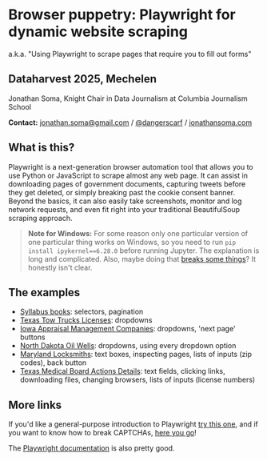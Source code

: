 # Browser puppetry: Playwright for dynamic website scraping

a.k.a. "Using Playwright to scrape pages that require you to fill out forms"

## Dataharvest 2025, Mechelen

Jonathan Soma, Knight Chair in Data Journalism at Columbia Journalism School

**Contact:** [jonathan.soma@gmail.com](mailto:jonathan.soma@gmail.com) / [@dangerscarf](https://twitter.com/dangerscarf) / [jonathansoma.com](https://jonathansoma.com/)

## What is this?

Playwright is a next-generation browser automation tool that allows you to use Python or JavaScript to scrape almost any web page. It can assist in downloading pages of government documents, capturing tweets before they get deleted, or simply breaking past the cookie consent banner. Beyond the basics, it can also easily take screenshots, monitor and log network requests, and even fit right into your traditional BeautifulSoup scraping approach.

> **Note for Windows:** For some reason only one particular version of one particular thing works on Windows, so you need to run `pip install ipykernel==6.28.0` before running Jupyter. The explanation is long and complicated. Also, maybe doing that [breaks some things](https://github.com/ipython/ipykernel/issues/1190)? It honestly isn't clear.

## The examples

- [Syllabus books](00-OpenSyllabus.ipynb): selectors, pagination
- [Texas Tow Trucks Licenses](01-Texas%20Tow%20Trucks%20Licenses.ipynb): dropdowns
- [Iowa Appraisal Management Companies](02-Iowa%20Appraisal%20Management%20Companies.ipynb): dropdowns, 'next page' buttons
- [North Dakota Oil Wells](03-North%20Dakota%20Oil%20Wells.ipynb): dropdowns, using every dropdown option
- [Maryland Locksmiths](04-Maryland%20Locksmiths.ipynb): text boxes, inspecting pages, lists of inputs (zip codes), back button
- [Texas Medical Board Actions Details](05-Texas%20Medical%20Board%20Actions%20Details.ipynb): text fields, clicking links, downloading files, changing browsers, lists of inputs (license numbers)

## More links

If you'd like a general-purpose introduction to Playwright [try this one](https://jsoma.github.io/advanced-scraping-with-playwright/), and if you want to know how to break CAPTCHAs, [here you go](https://jonathansoma.com/everything/scraping/solving-captchas-in-playwright-with-nopecha/)!

The [Playwright documentation](https://playwright.dev/python/) is also pretty good.